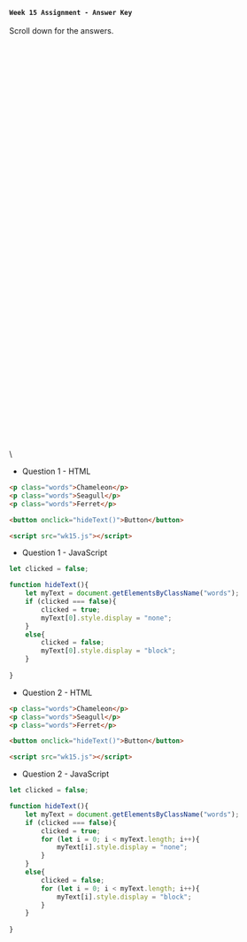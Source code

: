 **`Week 15 Assignment - Answer Key`**
\
\
Scroll down for the answers.
\
\
\
\
\
\
\
\
\
\
\
\
\
\
\
\
\
\
\
\
\
\
\
\
\
\
\
\
\
\
\
\
\
\
\
\
\
\
\
\
\
\
\
\
\
\

- Question 1 - HTML
```html
<p class="words">Chameleon</p>
<p class="words">Seagull</p>
<p class="words">Ferret</p>

<button onclick="hideText()">Button</button>

<script src="wk15.js"></script>  
```
- Question 1 - JavaScript
```js
let clicked = false;

function hideText(){
    let myText = document.getElementsByClassName("words");
    if (clicked === false){
        clicked = true;
        myText[0].style.display = "none";
    }
    else{
        clicked = false;
        myText[0].style.display = "block"; 
    }
    
}
```
- Question 2 - HTML
```html
<p class="words">Chameleon</p>
<p class="words">Seagull</p>
<p class="words">Ferret</p>

<button onclick="hideText()">Button</button>

<script src="wk15.js"></script>  
```

- Question 2 - JavaScript
```js
let clicked = false;

function hideText(){
    let myText = document.getElementsByClassName("words");
    if (clicked === false){
        clicked = true;
        for (let i = 0; i < myText.length; i++){
            myText[i].style.display = "none";
        }
    }
    else{
        clicked = false;
        for (let i = 0; i < myText.length; i++){
            myText[i].style.display = "block"; 
        }
    }
    
}
```
